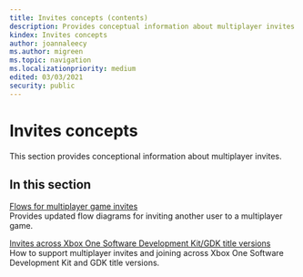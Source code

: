 ```yaml
---
title: Invites concepts (contents)
description: Provides conceptual information about multiplayer invites.
kindex: Invites concepts
author: joannaleecy
ms.author: migreen
ms.topic: navigation
ms.localizationpriority: medium
edited: 03/03/2021
security: public
---
```


# Invites concepts

This section provides conceptional information about multiplayer invites.

## In this section  
  
[Flows for multiplayer game invites](live-multiplayer-invite-flows.md)  
Provides updated flow diagrams for inviting another user to a multiplayer game.  
  
[Invites across Xbox One Software Development Kit/GDK title versions](live-multiplayer-xdkinvites.md)  
How to support multiplayer invites and joining across Xbox One Software Development Kit and GDK title versions.  
  
